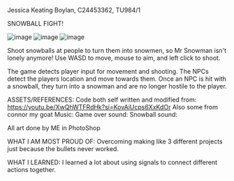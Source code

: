 Jessica Keating Boylan, C24453362, TU984/1

SNOWBALL FIGHT!

![image](https://github.com/user-attachments/assets/91d96cd6-4cad-48eb-b987-ecffa2ef453f)
![image](https://github.com/user-attachments/assets/6861e94d-9983-49f3-8887-38ce45407b39)
![image](https://github.com/user-attachments/assets/1be69e2f-7d94-4799-9ccb-19b72edd949c)


Shoot snowballs at people to turn them into snowmen, so Mr Snowman isn't lonely anymore!
Use WASD to move, mouse to aim, and left click to shoot. 

The game detects player input for movement and shooting. The NPCs detect the players location and move towards them.
Once an NPC is hit with a snowball, they turn into a snowman and are no longer hostile to the player. 

ASSETS/REFERENCES:
Code both self written and modified from: https://youtu.be/XwQhWTFRdHk?si=KovAiUcps6XxKdOr
Also some from connor my goat
Music:
Game over sound:
Snowball sound: 

All art done by ME in PhotoShop

WHAT I AM MOST PROUD OF:
Overcoming making like 3 different projects just because the bullets never worked.

WHAT I LEARNED:
I learned a lot about using signals to connect different actions together. 
